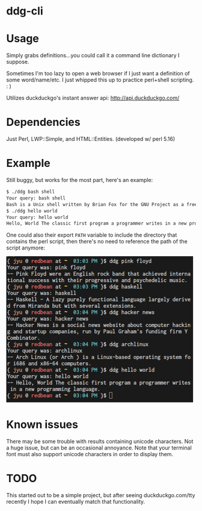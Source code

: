 ddg-cli
=======

Usage
=======
Simply grabs definitions...you could call it a command line dictionary I suppose.

Sometimes I'm too lazy to open a web browser if I just want a definition of some word/name/etc.
I just whipped this up to practice perl+shell scripting. : )

Utilizes duckduckgo's instant answer api: 
http://api.duckduckgo.com/


Dependencies
=======
Just Perl, LWP::Simple, and HTML::Entities. (developed w/ perl 5.16)

Example
=======

Still buggy, but works for the most part, here's an example:

```txt
$ ./ddg bash shell
Your query: bash shell
Bash is a Unix shell written by Brian Fox for the GNU Project as a free software replacement for the Bourne shell.
$ ./ddg hello world
Your query: hello world
Hello, World The classic first program a programmer writes in a new programming language.
```

One could also their export `PATH` variable to include the directory that contains the perl script, then there's no need to reference the path of the script anymore: 

![ddg-cli example usage](https://github.com/flaming-toast/ddg-cli/raw/master/img/examples.png)

Known issues
======
There may be some trouble with results containing unicode characters. Not a huge issue, but can be an occasional annoyance. Note that your terminal font must also support unicode characters in order to display them. 

TODO
======
This started out to be a simple project, but after seeing duckduckgo.com/tty recently I hope I can eventually match that functionality.

